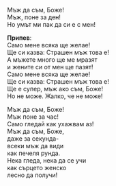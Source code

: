 Мъж да съм, Боже! <br />
Мъж, поне за ден! <br />
Но умът ми пак да си е с мен!

**Припев**: <br />
Само мене всяка ще желае! <br />
Ще си казва: Страшен мъж това е! <br />
А мъжете много ще ме мразят <br />
и жените си от мен ще пазят! <br />
Само мене всяка ще желае! <br />
Ще си казва: Страшен мъж това е! <br />
Ще е супер, мъж ако съм, Боже! <br />
Но не може. Жалко, че не може!

Мъж да съм, Боже! <br />
Мъж поне за час! <br />
Само гледай как ухажвам аз! <br />
Мъж да съм, Боже, <br />
даже за секунда- <br />
всеки мъж да види <br />
как печеля рунда. <br />
Нека гледа, нека да се учи <br />
как сърцето женско <br />
лесно да получи!